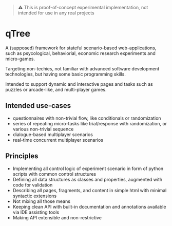 > :warning: This is proof-of-concept experimental implementation, not intended for use in any real projects

# qTree

A (supposed) framework for stateful scenario-based web-applications, such as psycological, behaviorial, economic research experiments and micro-games.

Targeting non-techies, not familiar with advanced software development technologies, but having some basic programming skills.

Intended to support dynamic and interactive pages and tasks such as puzzles or arcade-like, and multi-player games.

## Intended use-cases

- questionnaires with non-trivial flow, like conditionals or randomization
- series of repeating micro-tasks like trial/response with randomization, or various non-trivial sequence
- dialogue-based multiplayer scenarios
- real-time concurrent multiplayer scenarios

## Principles

- Implementing all control logic of experiment scenario in form of python scripts with common control structures
- Defining all data structures as classes and properties, augmented with code for validation
- Describing all pages, fragments, and content in simple html with minimal syntactic extensions
- Not mixing all those means
- Keeping clean API with built-in documentation and annotations available via IDE assisting tools
- Making API extensible and non-restrictive
